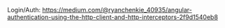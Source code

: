 Login/Auth:
https://medium.com/@ryanchenkie_40935/angular-authentication-using-the-http-client-and-http-interceptors-2f9d1540eb8 
